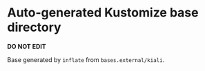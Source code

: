 # Auto-generated Kustomize base directory
**DO NOT EDIT**

Base generated by `inflate` from `bases.external/kiali`.
